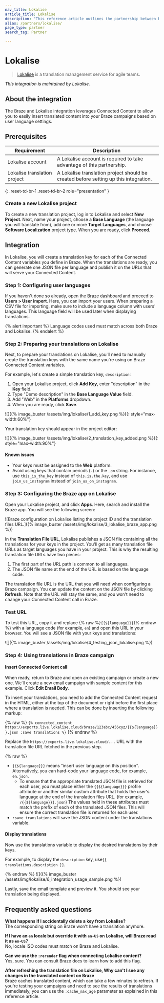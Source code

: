 ```yaml
---
nav_title: Lokalise
article_title: Lokalise
description: "This reference article outlines the partnership between Braze and Lokalise, a translation management service for agile teams."
alias: /partners/lokalise/
page_type: partner
search_tag: Partner

---
```


# Lokalise

> [Lokalise](https://lokalise.com) is a translation management service for agile teams.

_This integration is maintained by Lokalise._

## About the integration

The Braze and Lokalise integration leverages Connected Content to allow you to easily insert translated content into your Braze campaigns based on user language settings.

## Prerequisites

| Requirement | Description |
| ----------- | ----------- |
| Lokalise account | A Lokalise account is required to take advantage of this partnership. |
| Lokalise translation project | A Lokalise translation project should be created before setting up this integration. |
{: .reset-td-br-1 .reset-td-br-2 role="presentation" }

### Create a new Lokalise project

To create a new translation project, log in to Lokalise and select **New Project**. Next, name your project, choose a **Base Language** (the language you will translate from), add one or more **Target Languages**, and choose **Software Localization** project type. When you are ready, click **Proceed**.

## Integration

In Lokalise, you will create a translation key for each of the Connected Content variables you define in Braze. When the translations are ready, you can generate one JSON file per language and publish it on the URLs that will serve your Connected Content.

### Step 1: Configuring user languages

If you haven't done so already, open the Braze dashboard and proceed to **Users > User import**. Here, you can import your users. When preparing a CSV file for importing, make sure to include a language column with users' languages. This language field will be used later when displaying translations. 

{% alert important %}
Language codes used must match across both Braze and Lokalise.
{% endalert %}
### Step 2: Preparing your translations on Lokalise

Next, to prepare your translations on Lokalise, you'll need to manually create the translation keys with the same name you're using on Braze Connected Content variables. 

For example, let's create a simple translation key, `description`:
1. Open your Lokalise project, click **Add Key**, enter "description" in the **Key** field.
2. Type "Demo description" in the **Base Language Value** field.
3. Add "Web" in the **Platforms** dropdown. 
4. When you are ready, click **Save**.

![]({% image_buster /assets/img/lokalise/1_add_key.png %}){: style="max-width:60%"}

Your translation key should appear in the project editor:

![]({% image_buster /assets/img/lokalise/2_translation_key_added.png %}){: style="max-width:90%"}

#### Known issues

- Your keys must be assigned to the **Web** platform.
- Avoid using keys that contain periods (`.`) or the `_on` string. For instance, use `this_is_the_key` instead of `this.is.the.key`, and use `join_us_instagram` instead of `join_us_on_instagram`.

### Step 3: Configuring the Braze app on Lokalise

Open your Lokalise project, and click **Apps**. Here, search and install the Braze app. You will see the following screen:

![Braze configuration on Lokalise listing the project ID and the translation files URL.]({% image_buster /assets/img/lokalise/3_lokalise_braze_app.png %})

In the **Translation File URL**, Lokalise publishes a JSON file containing all the translations for your keys in the project. You'll get as many translation file URLs as target languages you have in your project. This is why the resulting translation file URLs have two pieces:

1. The first part of the URL path is common to all languages.
2. The JSON file name at the end of the URL is based on the language code.

The translation file URL is the URL that you will need when configuring a Braze campaign. You can update the content on the JSON file by clicking **Refresh**. Note that the URL will stay the same, and you won't need to change your Connected Content call in Braze.

### Test URL

To test this URL, copy it and replace {% raw %}`{{${language}}}`{% endraw %} with a language code (for example, `en`) and open this URL in your browser. You will see a JSON file with your keys and translations:

![]({% image_buster /assets/img/lokalise/4_testing_json_lokalise.png %})

### Step 4: Using translations in Braze campaign

#### Insert Connected Content call

When ready, return to Braze and open an existing campaign or create a new one. We'll create a new email campaign with sample content for this example. Click **Edit Email Body**.

To insert your translations, you need to add the Connected Content request in the HTML, either at the top of the document or right before the first place where a translation is needed. This can be done by inserting the following markup:

{% raw %}
`{% connected_content https://exports.live.lokalise.cloud/braze/123abc/456xyz/{{${language}}}.json :save translations %}`
{% endraw %}

Replace the `https://exports.live.lokalise.cloud/...` URL with the translation file URL fetched in the previous step.

{% raw %}

- `{{${language}}}` means "insert user language on this position". Alternatively, you can hard-code your language code, for example, `en.json`.
  - To ensure that the appropriate translated JSON file is retrieved for each user, you must place either the `{{${language}}}` profile attribute or another similar custom attribute that holds the user's language at the end of the translation files URL. (for example, `/{{${language}}}.json`) The values held in these attributes must match the prefix of each of the translated JSON files. This will ensure the correct translation file is returned for each user.
- `:save translations` will save the JSON content under the translations variable.

#### Display translations

Now use the translations variable to display the desired translations by their keys.

For example, to display the `description` key, use`{{ translations.description }}`.

{% endraw %}
![]({% image_buster /assets/img/lokalise/6_integration_usage_sample.png %})

Lastly, save the email template and preview it. You should see your translation being displayed.

## Frequently asked questions

**What happens if I accidentally delete a key from Lokalise?**<br>
The corresponding string on Braze won't have a translation anymore.

**If I have an `en` locale but override it with `en-US` on Lokalise, will Braze read it as `en-US`?**<br>
No, locale ISO codes must match on Braze and Lokalise.

**Can we use the `:rerender` flag when connecting Lokalise content?**<br>
Yes, sure. You can consult Braze docs to learn how to add this flag.

**After refreshing the translation file on Lokalise, Why can't I see any changes in the translated content on Braze**<br>
Braze caches translated content, which can take a few minutes to refresh. If you're testing your campaigns and need to see the results of translations immediately, you can use the `:cache_max_age` parameter as explained in this reference article.


